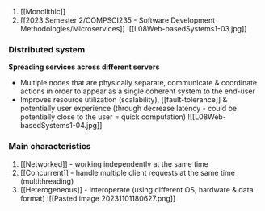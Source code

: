 1. [[Monolithic]]
2. [[2023 Semester 2/COMPSCI235 - Software Development Methodologies/Microservices]]
![[L08Web-basedSystems1-03.jpg]]
### Distributed system
**Spreading services across different servers**
- Multiple nodes that are physically separate, communicate & coordinate actions in order to appear as a single coherent system to the end-user
- Improves resource utilization (scalability), [[fault-tolerance]] & potentially user experience (through decrease latency - could be potentially close to the user = quick computation)
![[L08Web-basedSystems1-04.jpg]]
### Main characteristics
1. [[Networked]] - working independently at the same time
2. [[Concurrent]] - handle multiple client requests at the same time (multithreading)
3. [[Heterogeneous]] - interoperate (using different OS, hardware & data format)
 ![[Pasted image 20231101180627.png]]
